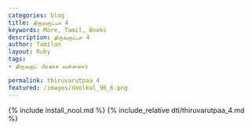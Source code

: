 ```yaml
---  
categories: blog  
title: திருவருட்பா 4
keywords: More, Tamil, Books  
description: திருவருட்பா 4
author: Tamilan  
layout: Ruby  
tags:     
- திருவருட் பிரகாச வள்ளலார்

permalink: thiruvarutpaa_4  
featured: /images/noolkal_96_6.png  
---  
```

{% include install_nool.md %} 
{% include_relative dtl/thiruvarutpaa_4.md %} 
